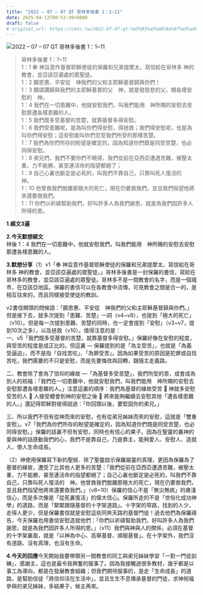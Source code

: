 ```yaml
---
title: "2022 – 07 – 07 QT 哥林多後書 1：1~11"
date: 2025-04-12T00:53:49+0800
draft: false
# original_url: https://cmtc.tw/2022-07-07-qt-%e5%93%a5%e6%9e%97%e5%a4%9a%e5%be%8c%e6%9b%b8-1%ef%bc%9a111
---
```


![2022 – 07 – 07 QT 哥林多後書 1：1~11](/images/qt.jpg  "2022 – 07 – 07 QT 哥林多後書 1：1~11")

> 哥林多後書 1：1~11  
> 1：1 奉 神旨意作基督耶穌使徒的保羅和兄弟提摩太，寫信給在哥林多 神的教會，並亞該亞遍處的眾聖徒。  
> 1：2 願恩惠、平安從　神我們的父和主耶穌基督歸與你們！  
> 1：3 願頌讚歸與我們的主耶穌基督的父　神，就是發慈悲的父，賜各樣安慰的　神。  
> 1：4 我們在一切患難中，他就安慰我們，叫我們能用　神所賜的安慰去安慰那遭各樣患難的人。  
> 1：5 我們既多受基督的苦楚，就靠基督多得安慰。  
> 1：6 我們受患難呢，是為叫你們得安慰，得拯救；我們得安慰呢，也是為叫你們得安慰；這安慰能叫你們忍受我們所受的那樣苦楚。  
> 1：7 我們為你們所存的盼望是確定的，因為知道你們既是同受苦楚，也必同得安慰。  
> 1：8 弟兄們，我們不要你們不曉得，我們從前在亞西亞遭遇苦難，被壓太重，力不能勝，甚至連活命的指望都絕了；  
> 1：9 自己心裏也斷定是必死的，叫我們不靠自己，只靠叫死人復活的　神。  
> 1：10 他曾救我們脫離那極大的死亡，現在仍要救我們，並且我們指望他將來還要救我們。  
> 1：11 你們以祈禱幫助我們，好叫許多人為我們謝恩，就是為我們因許多人所得的恩。

**1.經文3遍**

**2.今天默想經文**  
林後 1：4 我們在一切患難中，他就安慰我們，叫我們能用　神所賜的安慰去安慰那遭各樣患難的人。

**3.默想分享**（1）v1「奉 神旨意作基督耶穌使徒的保羅和兄弟提摩太，寫信給在哥林多 神的教會，並亞該亞遍處的眾聖徒。」哥林多後書是一封保羅的書信，寫給在哥林多的教會，並亞該亞遍處的眾聖徒。哥林多不是一間教會的名字，而是一個城市，在亞該亞地區。保羅的書信可以在各教會中流傳，可見教會之間是合一的，是相互往來的，而且同樣接受使徒的教訓。

v2書信開頭的問候語：「願恩惠、平安從　神我們的父和主耶穌基督歸與你們。」但是接下去，就多次提到「患難、苦楚」一詞（v4~v8），也提到「極大的死亡」（v10）。但是每一次提到患難、苦楚的同時，也一定會提到「安慰」（v3~v7，提到10次之多），以及拯救（v10）。值得注意的是：  
一、v5「我們既多受基督的苦楚，就靠基督多得安慰。」保羅好像在安慰的程度，與受苦的程度是成正比的。但這裏 — 保羅提到的是「為主受苦」，也就是「為義受逼迫」，而不是指「自找苦吃」、「為罪受苦」。因為如果受苦的原因是犯罪或自找苦吃，我們需要的不只是安慰，而是先要悔改與回轉，跟隨主走義路。

二、教會除了會為了信仰的緣故 —「為基督多受苦楚」，我們所受的苦，成會成為別人的祝福：「我們在一切患難中，他就安慰我們，叫我們能用　神所賜的安慰去安慰那遭各樣患難的人。」注意這裏的順序：我們為基督的緣故受苦  神就多安慰受苦的人  人接受體會到神的安慰之後  將來能夠繼續去安慰其他「遭各樣患難的人。」還記得耶穌對彼得說過：「你回頭以後，要堅固你的弟兄。」

三、所以我們不但有從神而來的安慰，也有從弟兄姊妹而來的安慰，這就是「雙重安慰」。v7「我們為你們所存的盼望是確定的，因為知道你們既是同受苦楚，也必同得安慰。」保羅的話裏不但有安慰，同時也有信心的果子。因為在聖靈的裏神的愛與神的話感動我們的心，我們不是靠自己，乃是靠主，能夠愛人、安慰人、造就人，使人生命成長。

（2）神使用保羅寫下新約聖經．除了聖靈啟示保羅屬靈的真理，更因為保羅為了基督的緣故，遭受了比其他人更多的苦楚：「我們從前在亞西亞遭遇苦難，被壓太重，力不能勝，甚至連活命的指望都絕了；自己心裏也斷定是必死的，叫我們不靠自己，只靠叫死人復活的　神。他曾救我們脫離那極大的死亡，現在仍要救我們，並且我們指望他將來還要救我們。」（v8~10）保羅的信心不是「無災無病」的膚淺信心，而是多次像是「從死裏復活」的偉大信心。保羅所走的不是「世俗化成功神學」的道路，而是「緊緊跟隨基督的十字架道路」。十字架的窄路，找到的人少，走得人更少，但是保羅書信就是安慰這些同奔天路的基督門徒！過去他們為保羅禱告，今天保羅也用書信安慰造就他們：「你們以祈禱幫助我們，好叫許多人為我們謝恩，就是為我們因許多人所得的恩。」（v11）我們與神與人的關係，必須在基督的十字架裏面，就是「以神為中心、高舉基督、順服基督」。在十字架外，我們沒有道路、沒有真理，也沒有生命。

**4.今天的回應**今天開始我要帶領另一間教會的同工與弟兄姊妹學習「一對一門徒訓練」，感謝主，這也是最令我興奮的服事了。因為我接觸過很多教材，幾乎都是以事工為導向，都是在發展教會組織；但我們期待服事的，是走「生命成長」的道路，是幫助信徒「將信仰活在生活中」，並且生生不息傳承基督的門徒，求神祝福參與的弟兄姊妹，多結果子，候主再來。